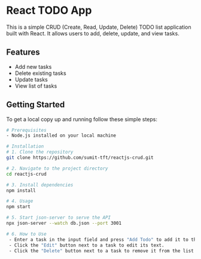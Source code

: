 # React TODO App

This is a simple CRUD (Create, Read, Update, Delete) TODO list application built with React. It allows users to add, delete, update, and view tasks.

## Features

- Add new tasks
- Delete existing tasks
- Update tasks
- View list of tasks

## Getting Started

To get a local copy up and running follow these simple steps:

```sh
# Prerequisites
- Node.js installed on your local machine

# Installation
# 1. Clone the repository
git clone https://github.com/sumit-tft/reactjs-crud.git

# 2. Navigate to the project directory
cd reactjs-crud

# 3. Install dependencies
npm install

# 4. Usage
npm start

# 5. Start json-server to serve the API
npx json-server --watch db.json --port 3001

# 6. How to Use
 - Enter a task in the input field and press "Add Todo" to add it to the list.
 - Click the "Edit" button next to a task to edit its text.
 - Click the "Delete" button next to a task to remove it from the list.
